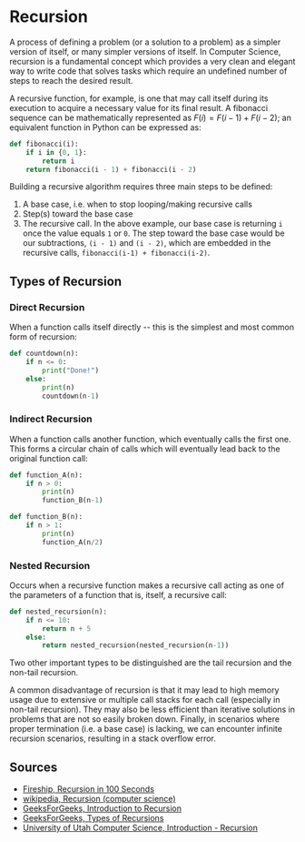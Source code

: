 # Recursion

A process of defining a problem (or a solution to a problem) as a simpler version of itself, or many simpler versions of itself. In Computer Science, recursion is a fundamental concept which provides a very clean and elegant way to write code that solves tasks which require an undefined number of steps to reach the desired result.

A recursive function, for example, is one that may call itself during its execution to acquire a necessary value for its final result. A fibonacci sequence can be mathematically represented as $F(i) = F(i - 1) + F(i - 2)$; an equivalent function in Python can be expressed as:

```python
def fibonacci(i):
    if i in {0, 1}:
        return i
    return fibonacci(i - 1) + fibonacci(i - 2)  
```

Building a recursive algorithm requires three main steps to be defined:

1. A base case, i.e. when to stop looping/making recursive calls
2. Step(s) toward the base case
3. The recursive call.
In the above example, our base case is returning `i` once the value equals `1` or `0`. The step toward the base case would be our subtractions, `(i - 1)` and `(i - 2)`, which are embedded in the recursive calls, `fibonacci(i-1) + fibonacci(i-2)`.

## Types of Recursion

### Direct Recursion

When a function calls itself directly -- this is the simplest and most common form of recursion:

```python
def countdown(n):
    if n <= 0:
        print("Done!")
    else:
        print(n)
        countdown(n-1)
```

### Indirect Recursion

When a function calls another function, which eventually calls the first one. This forms a circular chain of calls which will eventually lead back to the original function call:

```python
def function_A(n):
    if n > 0:
        print(n)
        function_B(n-1)

def function_B(n):
    if n > 1:
        print(n)
        function_A(n/2)
```

### Nested Recursion

Occurs when a recursive function makes a recursive call acting as one of the parameters of a function that is, itself, a recursive call:

```python
def nested_recursion(n):
    if n <= 10:
        return n + 5
    else:
        return nested_recursion(nested_recursion(n-1))
```

Two other important types to be distinguished are the tail recursion and the non-tail recursion.

A common disadvantage of recursion is that it may lead to high memory usage due to extensive or multiple call stacks for each call (especially in non-tail recursion). They may also be less efficient than iterative solutions in problems that are not so easily broken down. Finally, in scenarios where proper termination (i.e. a base case) is lacking, we can encounter infinite recursion scenarios, resulting in a stack overflow error.

## Sources

- [Fireship, Recursion in 100 Seconds](https://www.youtube.com/watch?v=rf60MejMz3E)
- [wikipedia, Recursion (computer science)](https://en.wikipedia.org/wiki/Recursion_(computer_science))
- [GeeksForGeeks, Introduction to Recursion](https://www.geeksforgeeks.org/introduction-to-recursion-data-structure-and-algorithm-tutorials/)
- [GeeksForGeeks, Types of Recursions](https://www.geeksforgeeks.org/types-of-recursions/)
- [University of Utah Computer Science, Introduction - Recursion](https://users.cs.utah.edu/~germain/PPS/Topics/recursion.html#:~:text=Recursion%20means%20%22defining%20a%20problem,%2B%20F(i%2D2))
